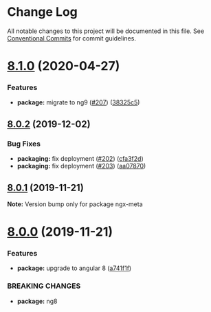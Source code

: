 # Change Log

All notable changes to this project will be documented in this file.
See [Conventional Commits](https://conventionalcommits.org) for commit guidelines.

# [8.1.0](https://github.com/fulls1z3/ngx-meta/compare/v8.0.2...v8.1.0) (2020-04-27)


### Features

* **package:** migrate to ng9 ([#207](https://github.com/fulls1z3/ngx-meta/issues/207)) ([38325c5](https://github.com/fulls1z3/ngx-meta/commit/38325c5a65941eb94dbfb67ad6e7cdf8ca37630f))





## [8.0.2](https://github.com/fulls1z3/ngx-meta/compare/v8.0.1...v8.0.2) (2019-12-02)


### Bug Fixes

* **packaging:** fix deployment ([#202](https://github.com/fulls1z3/ngx-meta/issues/202)) ([cfa3f2d](https://github.com/fulls1z3/ngx-meta/commit/cfa3f2dbf856555f00229aa2a8a9a24a169925e2))
* **packaging:** fix deployment ([#203](https://github.com/fulls1z3/ngx-meta/issues/203)) ([aa07870](https://github.com/fulls1z3/ngx-meta/commit/aa07870278be72fdfa7a2c4aa451c67223735f18))





## [8.0.1](https://github.com/fulls1z3/ngx-meta/compare/v8.0.0...v8.0.1) (2019-11-21)

**Note:** Version bump only for package ngx-meta

# [8.0.0](https://github.com/fulls1z3/ngx-meta/compare/v7.0.10...v8.0.0) (2019-11-21)

### Features

- **package:** upgrade to angular 8 ([a741f1f](https://github.com/fulls1z3/ngx-meta/commit/a741f1f83684237a6b2fad596f7fe7a56c02182c))

### BREAKING CHANGES

- **package:** ng8
